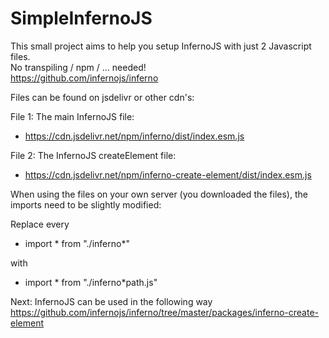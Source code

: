# SimpleInfernoJS
This small project aims to help you setup InfernoJS with just 2 Javascript files.<br>
No transpiling / npm / ... needed!<br>
https://github.com/infernojs/inferno

Files can be found on jsdelivr or other cdn's:

File 1: The main InfernoJS file:
- https://cdn.jsdelivr.net/npm/inferno/dist/index.esm.js<br>

File 2: The InfernoJS createElement file:
- https://cdn.jsdelivr.net/npm/inferno-create-element/dist/index.esm.js

When using the files on your own server (you downloaded the files), the imports need to be slightly modified:

Replace every <br>
   - import * from "./inferno*"<br>
   
with<br>
  - import * from "./inferno*path.js"<br>

Next:
InfernoJS can be used in the following way<br>
https://github.com/infernojs/inferno/tree/master/packages/inferno-create-element
